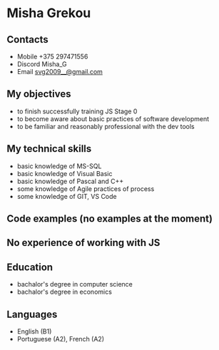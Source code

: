 # Misha Grekou
## Contacts
* Mobile +375 297471556
* Discord Misha_G
* Email svg2009__@gmail.com
## My objectives
* to finish successfully training JS Stage 0
* to become aware about basic practices of software development
* to be familiar and reasonably professional with the dev tools
## My technical skills
* basic knowledge of MS-SQL
* basic knowledge of Visual Basic
* basic knowledge of Pascal and C++
* some knowledge of Agile practices of process
* some knowledge of GIT, VS Code
## Code examples (no examples at the moment)
## No experience of working with JS
## Education
* bachalor's degree in computer science
* bachalor's degree in economics
## Languages
* English (B1)
* Portuguese (A2), French (A2)
